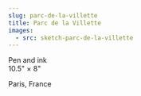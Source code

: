 ```yaml
---
slug: parc-de-la-villette
title: Parc de la Villette
images:
  - src: sketch-parc-de-la-villette
---
```

Pen and ink  
10.5" × 8"

Paris, France
